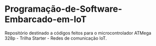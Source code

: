 # Programação-de-Software-Embarcado-em-IoT
Repositório destinado a códigos feitos para o microcontrolador ATMega 328p - Trilha Starter - Redes de comunicação IoT.
